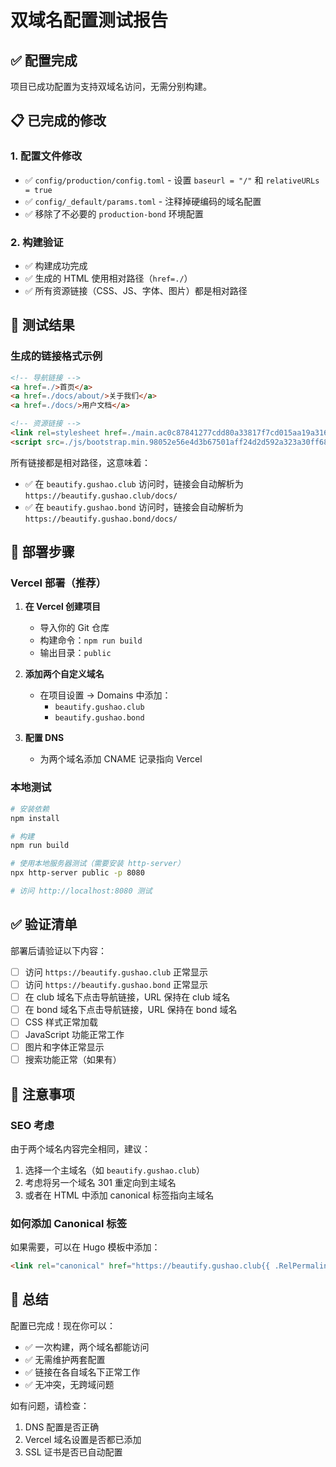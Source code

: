 # 双域名配置测试报告

## ✅ 配置完成

项目已成功配置为支持双域名访问，无需分别构建。

## 📋 已完成的修改

### 1. 配置文件修改

- ✅ `config/production/config.toml` - 设置 `baseurl = "/"` 和 `relativeURLs = true`
- ✅ `config/_default/params.toml` - 注释掉硬编码的域名配置
- ✅ 移除了不必要的 `production-bond` 环境配置

### 2. 构建验证

- ✅ 构建成功完成
- ✅ 生成的 HTML 使用相对路径（`href=./`）
- ✅ 所有资源链接（CSS、JS、字体、图片）都是相对路径

## 🧪 测试结果

### 生成的链接格式示例

```html
<!-- 导航链接 -->
<a href=./>首页</a>
<a href=./docs/about/>关于我们</a>
<a href=./docs/>用户文档</a>

<!-- 资源链接 -->
<link rel=stylesheet href=./main.ac0c87841277cdd80a33817f7cd015aa19a31655cad8c4afd4c529db08df02c4f2abeda316761b5b08a23995c4e53bdfd00f50214447bb54eafde26f3dc80e4f.css>
<script src=./js/bootstrap.min.98052e56e4d3b67501aff24d2d592a323a30ff682d8d026e02c3628037e85ccebe5e12f5e1c40a67b45e12e8f8a80b865fbb558e80241cf6a9a2db6c9100ea20.js defer></script>
```

所有链接都是相对路径，这意味着：

- ✅ 在 `beautify.gushao.club` 访问时，链接会自动解析为 `https://beautify.gushao.club/docs/`
- ✅ 在 `beautify.gushao.bond` 访问时，链接会自动解析为 `https://beautify.gushao.bond/docs/`

## 🚀 部署步骤

### Vercel 部署（推荐）

1. **在 Vercel 创建项目**
   - 导入你的 Git 仓库
   - 构建命令：`npm run build`
   - 输出目录：`public`

2. **添加两个自定义域名**
   - 在项目设置 → Domains 中添加：
     - `beautify.gushao.club`
     - `beautify.gushao.bond`

3. **配置 DNS**
   - 为两个域名添加 CNAME 记录指向 Vercel

### 本地测试

```bash
# 安装依赖
npm install

# 构建
npm run build

# 使用本地服务器测试（需要安装 http-server）
npx http-server public -p 8080

# 访问 http://localhost:8080 测试
```

## ✅ 验证清单

部署后请验证以下内容：

- [ ] 访问 `https://beautify.gushao.club` 正常显示
- [ ] 访问 `https://beautify.gushao.bond` 正常显示
- [ ] 在 club 域名下点击导航链接，URL 保持在 club 域名
- [ ] 在 bond 域名下点击导航链接，URL 保持在 bond 域名
- [ ] CSS 样式正常加载
- [ ] JavaScript 功能正常工作
- [ ] 图片和字体正常显示
- [ ] 搜索功能正常（如果有）

## 📝 注意事项

### SEO 考虑

由于两个域名内容完全相同，建议：

1. 选择一个主域名（如 `beautify.gushao.club`）
2. 考虑将另一个域名 301 重定向到主域名
3. 或者在 HTML 中添加 canonical 标签指向主域名

### 如何添加 Canonical 标签

如果需要，可以在 Hugo 模板中添加：

```html
<link rel="canonical" href="https://beautify.gushao.club{{ .RelPermalink }}" />
```

## 🎉 总结

配置已完成！现在你可以：

- ✅ 一次构建，两个域名都能访问
- ✅ 无需维护两套配置
- ✅ 链接在各自域名下正常工作
- ✅ 无冲突，无跨域问题

如有问题，请检查：

1. DNS 配置是否正确
2. Vercel 域名设置是否都已添加
3. SSL 证书是否已自动配置
